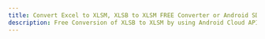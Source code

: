 ---title: Convert Excel to XLSM, XLSB to XLSM FREE Converter or Android SDKdescription: Free Conversion of XLSB to XLSM by using Android Cloud APIs & SDKs. Also Create, Edit & Render Microsoft Excel, CSV and SpreadsheetML worksheets or spreadsheet in the Cloud.---